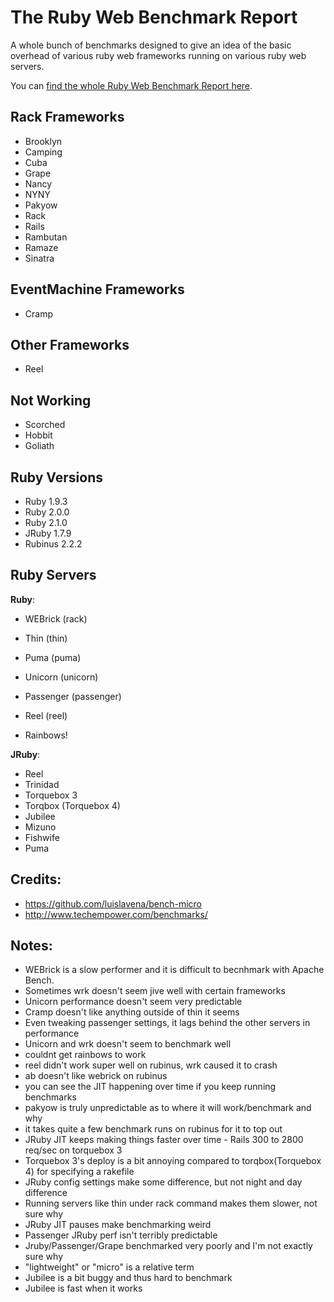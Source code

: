 
# The Ruby Web Benchmark Report 

A whole bunch of benchmarks designed to give an idea of the basic overhead of various
ruby web frameworks running on various ruby web servers.

You can [find the whole Ruby Web Benchmark Report here](http://madebymarket.com/blog/dev/ruby-web-benchmark-report.html).


## Rack Frameworks

- Brooklyn
- Camping 
- Cuba 
- Grape 
- Nancy 
- NYNY 
- Pakyow 
- Rack 
- Rails 
- Rambutan 
- Ramaze 
- Sinatra 


## EventMachine Frameworks

- Cramp

## Other Frameworks

- Reel 

## Not Working

- Scorched
- Hobbit
- Goliath

## Ruby Versions

- Ruby 1.9.3
- Ruby 2.0.0
- Ruby 2.1.0
- JRuby 1.7.9
- Rubinus 2.2.2


## Ruby Servers

**Ruby**:

- WEBrick (rack)
- Thin (thin)
- Puma (puma)
- Unicorn (unicorn)
- Passenger (passenger)
- Reel (reel)

- Rainbows!

**JRuby**:

- Reel
- Trinidad
- Torquebox 3
- Torqbox (Torquebox 4)
- Jubilee
- Mizuno
- Fishwife
- Puma


## Credits:

- https://github.com/luislavena/bench-micro
- http://www.techempower.com/benchmarks/


## Notes:

 - WEBrick is a slow performer and it is difficult to becnhmark with Apache Bench.
 - Sometimes wrk doesn't seem jive well with certain frameworks
 - Unicorn performance doesn't seem very predictable
 - Cramp doesn't like anything outside of thin it seems
 - Even tweaking passenger settings, it lags behind the other servers in performance
 - Unicorn and wrk doesn't seem to benchmark well
 - couldnt get rainbows to work
 - reel didn't work super well on rubinus, wrk caused it to crash
 - ab doesn't like webrick on rubinus
 - you can see the JIT happening over time if you keep running benchmarks
 - pakyow is truly unpredictable as to where it will work/benchmark and why
 - it takes quite a few benchmark runs on rubinus for it to top out
 - JRuby JIT keeps making things faster over time - Rails 300 to 2800 req/sec on torquebox 3
 - Torquebox 3's deploy is a bit annoying compared to torqbox(Torquebox 4) for specifying a rakefile
 - JRuby config settings make some difference, but not night and day difference
 - Running servers like thin under rack command makes them slower, not sure why
 - JRuby JIT pauses make benchmarking weird
 - Passenger JRuby perf isn't terribly predictable
 - Jruby/Passenger/Grape benchmarked very poorly and I'm not exactly sure why
 - "lightweight" or "micro" is a relative term
 - Jubilee is a bit buggy and thus hard to benchmark
 - Jubilee is fast when it works


